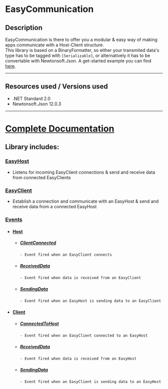# EasyCommunication

## Description

EasyCommunication is there to offer you a modular & easy way of making apps communicate with a Host-Client structure.  
This library is based on a BinaryFormatter, so either your transmited data's type has to be tagged with `[Serializable]`, or alternatively it has to be convertable with Newtonsoft.Json.
A get-started example you can find [here](https://github.com/AlmightyLks/EasyCommunication/tree/Example).

---
## Resources used / Versions used

- .NET Standard       2.0  
- Newtonsoft.Json     12.0.3  

---

# [Complete Documentation](https://almightylks.gitbook.io/easycommunication/home)

## Library includes:

### [EasyHost](https://almightylks.gitbook.io/easycommunication/home/easyhost/class-easyhost)
  - Listens for incoming EasyClient connections & send and receive data from connected EasyClients
### [EasyClient](https://almightylks.gitbook.io/easycommunication/home/easyclient/class-easyclient)
  - Establish a connection and communicate with an EasyHost & send and receive data from a connected EasyHost  

### [Events](https://almightylks.gitbook.io/easycommunication/home/events)  
  - #### [Host](https://almightylks.gitbook.io/easycommunication/home/events/host)  
    - ##### [ClientConnected](https://almightylks.gitbook.io/easycommunication/home/events/host/eventhandler/class-hosteventhandler#EasyCommunication_Events_Host_EventHandler_HostEventHandler_ClientConnected)
          - Event fired when an EasyClient connects  
    - ##### [ReceivedData](https://almightylks.gitbook.io/easycommunication/home/events/host/eventhandler/class-hosteventhandler#EasyCommunication_Events_Host_EventHandler_HostEventHandler_ReceivedData)
          - Event fired when data is received from an EasyClient  
    - ##### [SendingData](https://almightylks.gitbook.io/easycommunication/home/events/host/eventhandler/class-hosteventhandler#EasyCommunication_Events_Host_EventHandler_HostEventHandler_ReceivedData)
          - Event fired when an EasyHost is sending data to an EasyClient  
          
  - #### [Client](https://almightylks.gitbook.io/easycommunication/home/events/host)  
    - ##### [ConnectedToHost](https://almightylks.gitbook.io/easycommunication/home/events/client/eventhandler/class-clienteventhandler#EasyCommunication_Events_Client_EventHandler_ClientEventHandler_ConnectedToHost)
          - Event fired when an EasyClient connected to an EasyHost
    - ##### [ReceivedData](https://almightylks.gitbook.io/easycommunication/home/events/client/eventhandler/class-clienteventhandler#EasyCommunication_Events_Client_EventHandler_ClientEventHandler_ReceivedData)
          - Event fired when data is received from an EasyHost
    - ##### [SendingData](https://almightylks.gitbook.io/easycommunication/home/events/client/eventhandler/class-clienteventhandler#EasyCommunication_Events_Client_EventHandler_ClientEventHandler_SendingData)
          - Event fired when an EasyClient is sending data to an EasyHost

